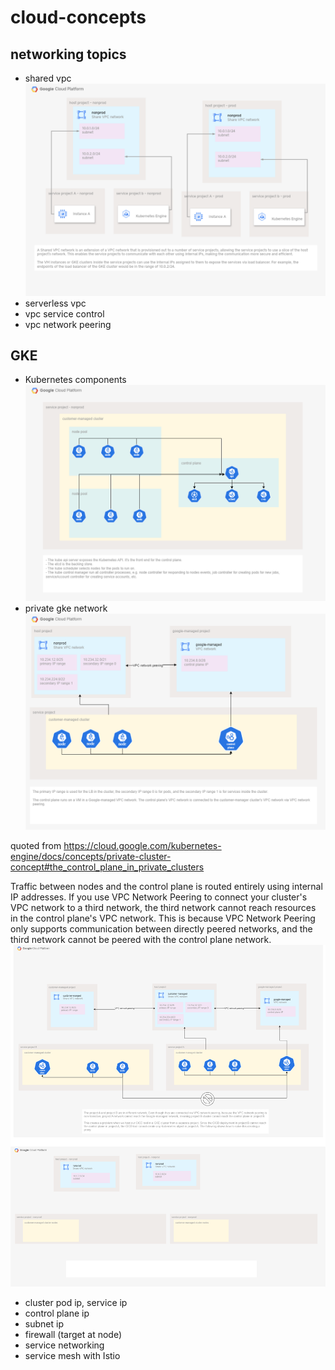 # cloud-concepts

## networking topics
- shared vpc
![image info](./images/svpc-overview.drawio.png)
- serverless vpc
- vpc service control
- vpc network peering


## GKE
- Kubernetes components
![image info](./images/gke-components.drawio.png)
- private gke network 
![image info](./images/private-gke.drawio.png)

quoted from https://cloud.google.com/kubernetes-engine/docs/concepts/private-cluster-concept#the_control_plane_in_private_clusters

Traffic between nodes and the control plane is routed entirely using internal IP addresses. If you use VPC Network Peering to connect your cluster's VPC network to a third network, the third network cannot reach resources in the control plane's VPC network. This is because VPC Network Peering only supports communication between directly peered networks, and the third network cannot be peered with the control plane network.
![image info](./images/accessing-private-gke.drawio.png)

  - cluster pod ip, service ip
  - control plane ip
  - subnet ip 
  - firewall (target at node)
  - service networking
- service mesh with Istio